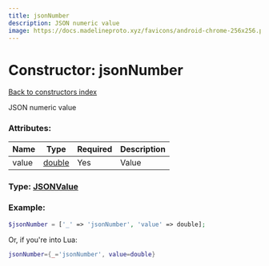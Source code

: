```yaml
---
title: jsonNumber
description: JSON numeric value
image: https://docs.madelineproto.xyz/favicons/android-chrome-256x256.png
---
```

# Constructor: jsonNumber  
[Back to constructors index](index.md)



JSON numeric value

### Attributes:

| Name     |    Type       | Required | Description |
|----------|---------------|----------|-------------|
|value|[double](../types/double.md) | Yes|Value|



### Type: [JSONValue](../types/JSONValue.md)


### Example:

```php
$jsonNumber = ['_' => 'jsonNumber', 'value' => double];
```  


Or, if you're into Lua:

```lua
jsonNumber={_='jsonNumber', value=double}

```


